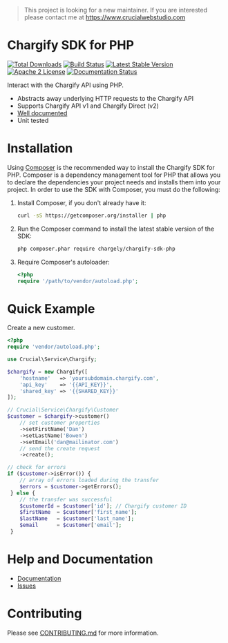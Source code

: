 > This project is looking for a new maintainer. If you are interested please contact me at https://www.crucialwebstudio.com

# Chargify SDK for PHP

[![Total Downloads](https://img.shields.io/packagist/dt/chargely/chargify-sdk-php.svg?style=flat)](https://packagist.org/packages/chargely/chargify-sdk-php)
[![Build Status](https://img.shields.io/travis/crucialwebstudio/chargify-sdk-php.svg?style=flat)](https://travis-ci.org/crucialwebstudio/chargify-sdk-php)
[![Latest Stable Version](https://img.shields.io/packagist/v/chargely/chargify-sdk-php.svg?style=flat)](https://packagist.org/packages/chargely/chargify-sdk-php)
[![Apache 2 License](https://img.shields.io/packagist/l/chargely/chargify-sdk-php.svg?style=flat)](https://github.com/chargely/chargify-sdk-php/blob/master/LICENSE.md)
[![Documentation Status](https://readthedocs.org/projects/chargify-sdk-for-php/badge/?version=latest)](https://chargify-sdk-for-php.readthedocs.io/en/latest/?badge=latest)

Interact with the Chargify API using PHP.

- Abstracts away underlying HTTP requests to the Chargify API
- Supports Chargify API v1 and Chargify Direct (v2)
- [Well documented][documentation]
- Unit tested

# Installation

Using [Composer][composer-homepage] is the recommended way to install the Chargify SDK for PHP. Composer is a 
dependency management tool for PHP that allows you to declare the dependencies your project needs and installs them 
into your project. In order to use the SDK with Composer, you must do the following:

1. Install Composer, if you don't already have it:

	```bash
	curl -sS https://getcomposer.org/installer | php
	```

1. Run the Composer command to install the latest stable version of the SDK:

	```bash
	php composer.phar require chargely/chargify-sdk-php
	```

1. Require Composer's autoloader:

	```php
	<?php
	require '/path/to/vendor/autoload.php';
	```

# Quick Example

Create a new customer.

```php
<?php
require 'vendor/autoload.php';

use Crucial\Service\Chargify;

$chargify = new Chargify([
    'hostname'   => 'yoursubdomain.chargify.com',
    'api_key'    => '{{API_KEY}}',
    'shared_key' => '{{SHARED_KEY}}'
]);

// Crucial\Service\Chargify\Customer
$customer = $chargify->customer()
    // set customer properties
    ->setFirstName('Dan')
    ->setLastName('Bowen')
    ->setEmail('dan@mailinator.com')
    // send the create request
    ->create();

// check for errors
if ($customer->isError()) {
    // array of errors loaded during the transfer
    $errors = $customer->getErrors();
 } else {
    // the transfer was successful
    $customerId = $customer['id']; // Chargify customer ID
    $firstName  = $customer['first_name'];
    $lastName   = $customer['last_name'];
    $email      = $customer['email'];
 }

```

# Help and Documentation

- [Documentation][documentation]
- [Issues][issues]
    
# Contributing

Please see [CONTRIBUTING.md][contributing] for more information.

[composer-homepage]: https://getcomposer.org
[contributing]: ./.github/CONTRIBUTING.md
[documentation]: https://chargify-sdk-for-php.readthedocs.io
[issues]: https://github.com/crucialwebstudio/chargify-sdk-php/issues
